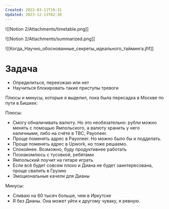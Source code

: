 ```yaml
---
Created: 2022-03-11T19:31
Updated: 2023-12-13T02:30
---
```

![[Notion 2/Attachments/timetable.png]]

![[Notion 2/Attachments/summarized.png]]

![[Когда_Научно_обоснованные_секреты_идеального_тайминга.jfif]]

# Задача

- Определиться, переезжаю или нет
- Научиться блокировать такие приступы тревоги

Плюсы и минусы, которые я выделил, пока была пересадка в Москве по пути в Бишкек:

Плюсы:

- Смогу обналичивать валюту. Но это необязательно: рубли можно менять с помощью Ямпольского, а валюту хранить у него наличными, либо на счёте в TBC, Payoneer.
- Проще поменять адрес в Payoneer. Но можно было бы и подделать.
- Проще поменять адрес в Upwork, но тоже решаемо.
- Спокойнее. Возможно, буду продуктивнее работать
- Познакомлюсь с тусовкой, ребятами
- Ямпольский поучит на гитаре играть
- Если всё будет совсем плохо и Диана не будет заинтересована, проще свалить в Грузию
- Эмоциональные качели для Дианы

Минусы:

- Сливаю на 60 тысяч больше, чем в Иркутске
- Я без Дианы. Она может уйти к другому чуваку, я ревную.